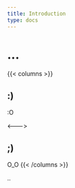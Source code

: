```yaml
---
title: Introduction
type: docs
---
```


# ...

{{< columns >}}
## :)                                                                         
                                                                              
:O                                                                            
                                                                              
<--->                                                                         
                                                                              
## ;)                                                                         
                                                                              
O_O
{{< /columns >}}

..

